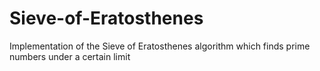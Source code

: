 # Sieve-of-Eratosthenes
Implementation of the Sieve of Eratosthenes algorithm which finds prime numbers under a certain limit
